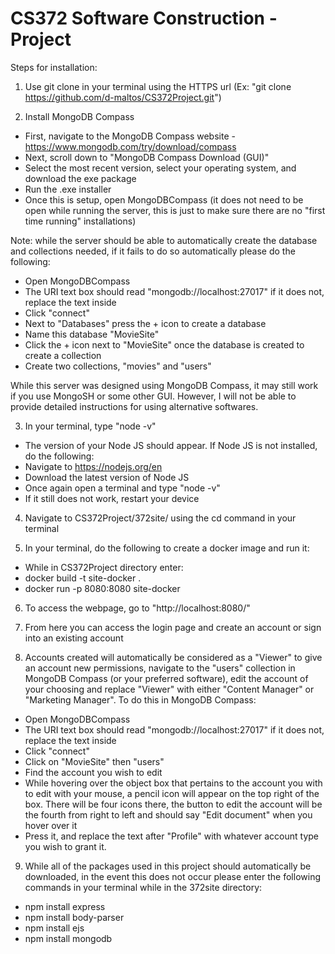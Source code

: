 # CS372 Software Construction - Project

Steps for installation:

1. Use git clone in your terminal using the HTTPS url (Ex: "git clone https://github.com/d-maltos/CS372Project.git")

2. Install MongoDB Compass
- First, navigate to the MongoDB Compass website - https://www.mongodb.com/try/download/compass 
- Next, scroll down to "MongoDB Compass Download (GUI)"
- Select the most recent version, select your operating system, and download the exe package
- Run the .exe installer
- Once this is setup, open MongoDBCompass (it does not need to be open while running the server, this is just to make sure there are no "first time running" installations)

Note: while the server should be able to automatically create the database and collections needed, if it fails to do so automatically please do the following:
- Open MongoDBCompass
- The URI text box should read "mongodb://localhost:27017" if it does not, replace the text inside
- Click "connect"
- Next to "Databases" press the + icon to create a database
- Name this database "MovieSite"
- Click the + icon next to "MovieSite" once the database is created to create a collection
- Create two collections, "movies" and "users"

While this server was designed using MongoDB Compass, it may still work if you use MongoSH or some other GUI. However, I will not be able to provide detailed instructions for using alternative softwares.

3. In your terminal, type "node -v"
- The version of your Node JS should appear. If Node JS is not installed, do the following:
- Navigate to https://nodejs.org/en 
- Download the latest version of Node JS
- Once again open a terminal and type "node -v"
- If it still does not work, restart your device

4. Navigate to CS372Project/372site/ using the cd command in your terminal

5. In your terminal, do the following to create a docker image and run it:
- While in CS372Project directory enter:
- docker build -t site-docker .
- docker run -p 8080:8080 site-docker

6. To access the webpage, go to "http://localhost:8080/"

7. From here you can access the login page and create an account or sign into an existing account

8. Accounts created will automatically be considered as a "Viewer" to give an account new permissions, navigate to the "users" collection in MongoDB Compass (or your preferred software), edit the account of your choosing and replace "Viewer" with either "Content Manager" or "Marketing Manager". To do this in MongoDB Compass:
- Open MongoDBCompass
- The URI text box should read "mongodb://localhost:27017" if it does not, replace the text inside
- Click "connect"
- Click on "MovieSite" then "users"
- Find the account you wish to edit
- While hovering over the object box that pertains to the account you with to edit with your mouse, a pencil icon will appear on the top right of the box. There will be four icons there, the button to edit the account will be the fourth from right to left and should say "Edit document" when you hover over it
- Press it, and replace the text after "Profile" with whatever account type you wish to grant it.

9. While all of the packages used in this project should automatically be downloaded, in the event this does not occur please enter the following commands in your terminal while in the 372site directory:
- npm install express
- npm install body-parser
- npm install ejs
- npm install mongodb